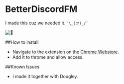 # BetterDiscordFM

I made this cuz we needed it. `¯\_(ツ)_/¯`

![:eyes:](http://emojipedia-us.s3.amazonaws.com/cache/44/ba/44bacf7f2e89b68c37ae41626ebd1b4c.png)

##How to install
* Navigate to the extension on the [Chrome Webstore](https://chrome.google.com/webstore/detail/betterdiscordfm/bndiolphmbdbdpibofbopaoccijdilik).
* Add it to throme and allow access.

##Known Issues
* I made it together with Dougley.
